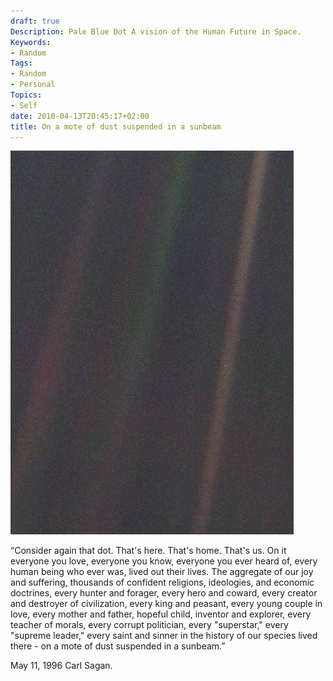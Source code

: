 ```yaml
---
draft: true
Description: Pale Blue Dot A vision of the Human Future in Space.
Keywords:
- Random
Tags:
- Random
- Personal
Topics:
- Self
date: 2010-04-13T20:45:17+02:00
title: On a mote of dust suspended in a sunbeam
---
```


![](/media/pale-blue-dot.png "Pale Blue Dot")

“Consider again that dot. That's here. That's home. That's us. On it everyone
you love, everyone you know, everyone you ever heard of, every human being who
ever was, lived out their lives. The aggregate of our joy and suffering,
thousands of confident religions, ideologies, and economic doctrines, every
hunter and forager, every hero and coward, every creator and destroyer of
civilization, every king and peasant, every young couple in love, every mother
and father, hopeful child, inventor and explorer, every teacher of morals,
every corrupt politician, every "superstar," every "supreme leader," every
saint and sinner in the history of our species lived there - on a mote of dust
suspended in a sunbeam.”

May 11, 1996 Carl Sagan.

